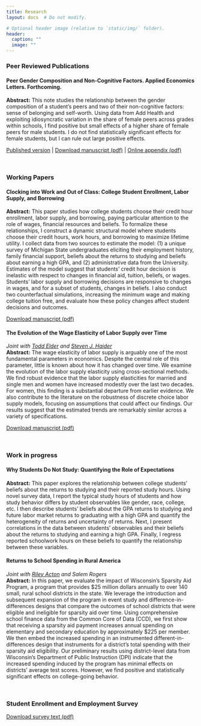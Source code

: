 ```yaml
---
title: Research
layout: docs  # Do not modify.

# Optional header image (relative to `static/img/` folder).
header:
  caption: ""
  image: ""
---
```


### Peer Reviewed Publications

#### Peer Gender Composition and Non-Cognitive Factors. Applied Economics Letters. Forthcoming.
**Abstract:** This note studies the relationship between the gender composition of a student’s peers and two of their non-cognitive factors: sense of belonging and self-worth. Using data from Add Health and exploiting idiosyncratic variation in the share of female peers across grades within schools, I find positive but small effects of a higher share of female peers for male students. I do not find statistically significant effects for female students, but I can rule out large positive effects.

[Published version](https://www.tandfonline.com/doi/full/10.1080/13504851.2021.1991560) | [Download manuscript (pdf)](drafts/peer-gender-and-noncog-factors.pdf) | [Online appendix (pdf)](drafts/peer-gender-and-noncog-factors-appendix.pdf)

&nbsp;  

### Working Papers

#### Clocking into Work and Out of Class: College Student Enrollment, Labor Supply, and Borrowing

**Abstract:** This paper studies how college students choose their credit hour enrollment, labor supply, and borrowing, paying particular attention to the role of wages, financial resources and beliefs. To formalize these relationships, I construct a dynamic structural model where students choose their credit hours, work hours, and borrowing to maximize lifetime utility. I collect data from two sources to estimate the model: (1) a unique survey of Michigan State undergraduates eliciting their employment history, family financial support, beliefs about the returns to studying and beliefs about earning a high GPA, and (2) administrative data from the University. Estimates of the model suggest that students’ credit hour decision is inelastic with respect to changes in financial aid, tuition, beliefs, or wages. Students’ labor supply and borrowing decisions are responsive to changes in wages, and for a subset of students, changes in beliefs. I also conduct two counterfactual simulations, increasing the minimum wage and making college tuition free, and evaluate how these policy changes affect student decisions and outcomes. 

[Download manuscript (pdf)](drafts/into-work-out-of-class.pdf)

#### The Evolution of the Wage Elasticity of Labor Supply over Time 
*Joint with [Todd Elder](https://sites.google.com/view/toddelder/) and [Steven J. Haider](https://sites.google.com/view/haider-webpage/home)*  
**Abstract:** The wage elasticity of labor supply is arguably one of the most fundamental parameters in economics.  Despite the central role of this parameter, little is known about how it has changed over time.  We examine the evolution of the labor supply elasticity using cross-sectional methods.  We find robust evidence that the labor supply elasticities for married and single men and women have increased modestly over the last two decades.  For women, this finding is a substantial departure from earlier evidence.  We also contribute to the literature on the robustness of discrete choice labor supply models, focusing on assumptions that could affect our findings.  Our results suggest that the estimated trends are remarkably similar across a variety of specifications.

[Download manuscript (pdf)](https://drive.google.com/file/d/1IAaOKCtuVnc2BPcxZOlGhsBGHDgwCaSH/view)

&nbsp;  

### Work in progress

#### Why Students Do Not Study: Quantifying the Role of Expectations
**Abstract:** This paper explores the relationship between college students’ beliefs about the returns to studying and their reported study hours. Using novel survey data, I report the typical study hours of students and how study behavior differs by student observables like gender, race, college, etc. I then describe students’ beliefs about the GPA returns to studying and future labor market returns to graduating with a high GPA and quantify the heterogeneity of returns and uncertainty of returns. Next, I present correlations in the data between students’ observables and their beliefs about the returns to studying and earning a high GPA. Finally, I regress reported schoolwork hours on these beliefs to quantify the relationship between these variables.

#### Returns to School Spending in Rural America
*Joint with [Riley Acton](https://sites.google.com/view/rileyacton/) and Salem Rogers*  
**Abstract:** In this paper, we evaluate the impact of Wisconsin’s Sparsity Aid Program, a program that provides $25 million dollars annually to over 140 small, rural school districts in the state. We leverage the introduction and subsequent expansion of the program in event study and difference-in-differences designs that compare the outcomes of school districts that were eligible and ineligible for sparsity aid over time. Using comprehensive school finance data from the Common Core of Data (CCD), we first show that receiving a sparsity aid payment increases annual spending on elementary and secondary education by approximately $225 per member. We then embed the increased spending in an instrumented different-in-differences design that instruments for a district’s total spending with their sparsity aid eligibility. Our preliminary results using district-level data from Wisconsin’s Department of Public Instruction (DPI) indicate that the increased spending induced by the program has minimal effects on districts’ average test scores. However, we find positive and statistically significant effects on college-going behavior.

&nbsp;  

### Student Enrollment and Employment Survey

[Download survey text (pdf)](Student_Enrollment_and_Employment_Survey.pdf)



